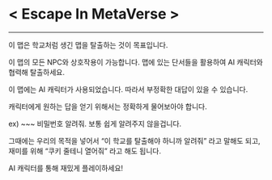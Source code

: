 # < Escape In MetaVerse  >

---

이 맵은 학교처럼 생긴 맵을 탈출하는 것이 목표입니다.

이 맵의 모든 NPC와 상호작용이 가능합니다.
맵에 있는 단서들을 활용하여 AI 캐릭터와 협력해 탈출하세요.

이 맵에는 AI 캐릭터가 사용되었습니다. 
따라서 부정확한 대답이 있을 수 있습니다.

캐릭터에게 원하는 답을 얻기 위해서는 정확하게 물어보아야 합니다.

ex) ~~~ 비밀번호 알려줘. 
보통 쉽게 알려주지 않을겁니다.

그때에는 우리의 목적을 넣어서 “이 학교를 탈출해야 하니까 알려줘” 라고 말해도 되고,
재미를 위해 “쿠키 줄테니 열어줘” 라고 해도 됩니다.

AI 캐릭터를 통해 재밌게 플레이하세요!

